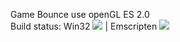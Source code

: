 Game Bounce use openGL ES 2.0  
Build status: Win32 ![](https://img.shields.io/badge/build-passed-brightgreen.svg) | Emscripten ![](https://img.shields.io/badge/build-error-lightred.svg)
